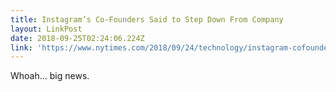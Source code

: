 ```yaml
---
title: Instagram’s Co-Founders Said to Step Down From Company
layout: LinkPost
date: 2018-09-25T02:24:06.224Z
link: 'https://www.nytimes.com/2018/09/24/technology/instagram-cofounders-resign.html'
---
```


Whoah... big news.
